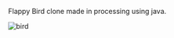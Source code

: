 Flappy Bird clone made in processing using java.

![bird](https://user-images.githubusercontent.com/116943667/224413890-978147a6-316c-4f27-86a7-ee27de4de663.png)
